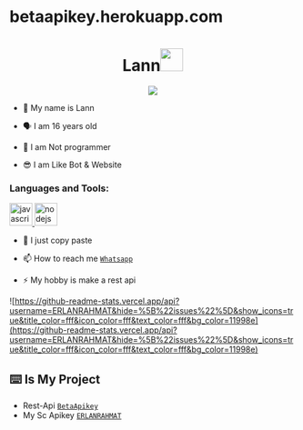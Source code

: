 # betaapikey.herokuapp.com

<h1 align="center">Lann<img src="https://user-images.githubusercontent.com/1303154/88677602-1635ba80-d120-11ea-84d8-d263ba5fc3c0.gif" width="40px" alt=""><br></h1>
<p align="center">
<img src="https://f.top4top.io/p_2264oibha0.jpg" />
</p>

<p align="center">

- 👼 My name is Lann

- 🗣️ I am 16 years old 

- 🔭 I am Not programmer
 
- 😎 I am Like Bot & Website
</p>


<h3 align="left">Languages and Tools:</h3>

<p align="left"> <a href="https://betaapikey.herokuapp.com" target="_blank"> <img src="https://img.shields.io/badge/-JavaScript-black?style=flat-square&logo=javascript" alt="javascript" width="40" height="40"/> </a> <a href="https://nodejs.org" target="_blank"> <img src="https://img.shields.io/badge/-Node.js-black?style=flat-square&logo=Node.js" alt="nodejs" width="40" height="40"/> </a> </p>

- 🤝 I just copy paste

- 📫 How to reach me  [`Whatsapp`](https://wa.me/6285803583481?text=halo+bang)

- ⚡ My hobby is make a rest api

![https://github-readme-stats.vercel.app/api?username=ERLANRAHMAT&hide=%5B%22issues%22%5D&show_icons=true&title_color=fff&icon_color=fff&text_color=fff&bg_color=11998e](https://github-readme-stats.vercel.app/api?username=ERLANRAHMAT&hide=%5B%22issues%22%5D&show_icons=true&title_color=fff&icon_color=fff&text_color=fff&bg_color=11998e)

## ⌨️ Is My Project
* Rest-Api [`BetaApikey`](https://betaapikey.herokuapp.com)
* My Sc Apikey [`ERLANRAHMAT`](https://github.com/ERLANRAHMAT/apikeys)
